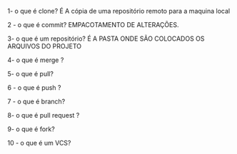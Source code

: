 1- o que é clone?
 É A cópia de uma repositório remoto para a maquina local
 
2 - o que é commit?
EMPACOTAMENTO DE ALTERAÇÕES.

3- o que é um repositório?
É A PASTA ONDE SÃO COLOCADOS OS ARQUIVOS DO PROJETO

4- o que é merge ? 

5- o que é  pull?

6 - o que é push ?

7 - o que é branch?

8- o que é pull request ?

9-  o que é fork? 

10 - o que é um VCS?